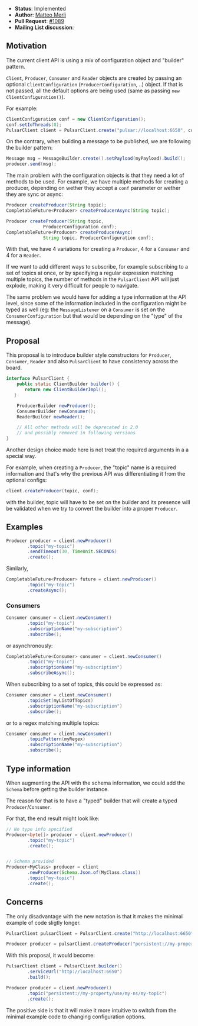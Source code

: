 
* **Status**: Implemented
* **Author**: [Matteo Merli](https://github.com/merlimat)
* **Pull Request**: [#1089](https://github.com/apache/incubator-pulsar/pull/1089)
* **Mailing List discussion**:

## Motivation

The current client API is using a mix of configuration object and "builder"
pattern.

`Client`, `Producer`, `Consumer` and `Reader` objects are created by passing
an optional `ClientConfiguration` (`ProducerConfiguration`, ..) object. If that
is not passed, all the default options are being used (same as passing
`new ClientConfiguration()`).

For example:
```java
ClientConfiguration conf = new ClientConfiguration();
conf.setIoThreads(8);
PulsarClient client = PulsarClient.create("pulsar://localhost:6650", conf);
```

On the contrary, when building a message to be published, we are following the
builder pattern:

```java
Message msg = MessageBuilder.create().setPayload(myPayload).build();
producer.send(msg);
```

The main problem with the configuration objects is that they need a lot of
methods to be used. For example, we have multiple methods for creating a
producer, depending on wether they accept a `conf` parameter or wether they
are sync or async:

```java
Producer createProducer(String topic);
CompletableFuture<Producer> createProducerAsync(String topic);

Producer createProducer(String topic,
              ProducerConfiguration conf);
CompletableFuture<Producer> createProducerAsync(
              String topic, ProducerConfiguration conf);
```

With that, we have 4 variations for creating a `Producer`, 4 for a `Consumer`
and 4 for a `Reader`.

If we want to add different ways to subscribe, for example subscribing to
a set of topics at once, or by specifying a regular expression matching
multiple topics, the number of methods in the `PulsarClient` API will just
explode, making it very difficult for people to navigate.

The same problem we would have for adding a type information at the API
level, since some of the information included in the configuration might
be typed as well (eg: the `MessageListener` on a `Consumer` is set on the
`ConsumerConfiguration` but that would be depending on the "type" of the
message).

## Proposal

This proposal is to introduce builder style constructors for `Producer`,
`Consumer`, `Reader` and also `PulsarClient` to have consistency across the
board.

```java
interface PulsarClient {
    public static ClientBuilder builder() {
       return new ClientBuilderImpl();
   }

    ProducerBuilder newProducer();
    ConsumerBuilder newConsumer();
    ReaderBuilder newReader();

    // All other methods will be deprecated in 2.0
    // and possibly removed in following versions
}
```

Another design choice made here is not treat the required arguments in a
a special way.

For example, when creating a `Producer`, the "topic" name is a required
information and that's why the previous API was differentiating it from
the optional configs:


```java
client.createProducer(topic, conf);
```

with the builder, topic will have to be set on the builder and its presence
will be validated when we try to convert the builder into a proper `Producer`.

## Examples

```java
Producer producer = client.newProducer()
        .topic("my-topic")
        .sendTimeout(30, TimeUnit.SECONDS)
        .create();
```

Similarly,

```java
CompletableFuture<Producer> future = client.newProducer()
        .topic("my-topic")
        .createAsync();
```


### Consumers

```java
Consumer consumer = client.newConsumer()
        .topic("my-topic")
        .subscriptionName("my-subscription")
        .subscribe();
```

or asynchronously:

```java
CompletableFuture<Consumer> consumer = client.newConsumer()
        .topic("my-topic")
        .subscriptionName("my-subscription")
        .subscribeAsync();
```

When subscribing to a set of topics, this could be expressed
as:

```java
Consumer consumer = client.newConsumer()
        .topicSet(myListOfTopics)
        .subscriptionName("my-subscription")
        .subscribe();
```

or to a regex matching multiple topics:

```java
Consumer consumer = client.newConsumer()
        .topicPattern(myRegex)
        .subscriptionName("my-subscription")
        .subscribe();
```

## Type information

When augmenting the API with the schema information, we could add the
`Schema` before getting the builder instance.

The reason for that is to have a "typed" builder that will create a
typed `Producer`/`Consumer`.

For that, the end result might look like:

```java
// No type info specified
Producer<byte[]> producer = client.newProducer()
        .topic("my-topic")
        .create();


// Schema provided
Producer<MyClass> producer = client
        .newProducer(Schema.Json.of(MyClass.class))
        .topic("my-topic")
        .create();
```

## Concerns

The only disadvantage with the new notation is that it makes the minimal
example of code sligtly longer.

```java
PulsarClient pulsarClient = PulsarClient.create("http://localhost:6650");

Producer producer = pulsarClient.createProducer("persistent://my-property/use/my-ns/my-topic");
```

With this proposal, it would become:

```java
PulsarClient client = PulsarClient.builder()
        .serviceUrl("http://localhost:6650")
        .build();

Producer producer = client.newProducer()
        .topic("persistent://my-property/use/my-ns/my-topic")
        .create();
```

The positive side is that it will make it more intuitive to switch from
the minimal example code to changing configuration options.
